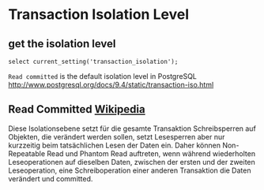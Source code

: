 # Transaction Isolation Level

## get the isolation level

```
select current_setting('transaction_isolation');  
```

```Read committed``` is the default isolation level in PostgreSQL
http://www.postgresql.org/docs/9.4/static/transaction-iso.html

## Read Committed [Wikipedia](https://de.wikipedia.org/wiki/Isolation_(Datenbank)#Read_Committed)

Diese Isolationsebene setzt für die gesamte Transaktion Schreibsperren auf Objekten, die verändert werden sollen, setzt Lesesperren aber nur kurzzeitig beim tatsächlichen Lesen der Daten ein. Daher können Non-Repeatable Read und Phantom Read auftreten, wenn während wiederholten Leseoperationen auf dieselben Daten, zwischen der ersten und der zweiten Leseoperation, eine Schreiboperation einer anderen Transaktion die Daten verändert und committed.
